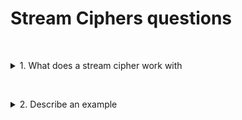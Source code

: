 # Stream Ciphers questions

&nbsp;
<details>
<summary>
1. What does a stream cipher work with
</summary>

A stream cipher effectively works with a stream of data. This could be a stream of bits or a stream of bytes. 
 
</details>

&nbsp;

<details>
<summary>
2. Describe an example
</summary>
The most simple example that I give is to work with the bitwise operations. So for example, an exclusive OR (XOR) operation. In this example, we would take each bit of the plaintext, in turn, and perform an XOR operation with the corresponding key bit. An example is as follows:

![Stream cipher](./images/Stream_cipher.png)

For decryption in this particular example, we would repeat the same process. Effectively, we need to XOR the ciphertext with the key which is repeated once more, and the resulting output would be the plaintext.
</details>